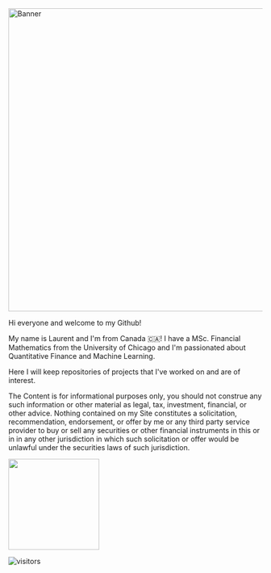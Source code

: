 <img src="https://miro.medium.com/max/3600/0*JKyzq_e9TUlb84wX" alt="Banner" width = "600">

Hi everyone and welcome to my Github! 

My name is Laurent and I'm from Canada 🇨🇦! I have a MSc. Financial Mathematics from the University of Chicago and I'm passionated about Quantitative Finance and Machine Learning. 

Here I will keep repositories of projects that I've worked on and are of interest.

The Content is for informational purposes only, you should not construe any such information or other material as legal, tax, investment, financial, or other advice. Nothing contained on my Site constitutes a solicitation, recommendation, endorsement, or offer by me or any third party service provider to buy or sell any securities or other financial instruments in this or in in any other jurisdiction in which such solicitation or offer would be unlawful under the securities laws of such jurisdiction.

<img height="180em" src="https://github-readme-stats.vercel.app/api?username=lanteignel93&theme=cobalt&show_icons=true&hide_border=true&&count_private=true&include_all_commits=true" />

![visitors](https://visitor-badge.glitch.me/badge?page_id=lanteignel93.visitor-badge)

